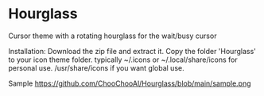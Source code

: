 # Hourglass
Cursor theme with a rotating hourglass for the wait/busy cursor

Installation:
Download the zip file and extract it.
Copy the folder 'Hourglass' to your icon theme folder.
  typically ~/.icons or ~/.local/share/icons for personal use.
  /usr/share/icons if you want global use.

Sample https://github.com/ChooChooAl/Hourglass/blob/main/sample.png
